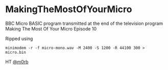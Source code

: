 # MakingTheMostOfYourMicro
BBC Micro BASIC program transmitted at the end of the television program Making The Most Of Your Micro Episode 10

Ripped using 
~~~
minimodem -r -f micro-mono.wav -M 2400 -S 1200 -R 44100 300 > micro.bin
~~~
HT [@m0rb](https://twitter.com/m0rb/status/1289774206712872960?s=20)
